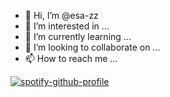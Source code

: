 - 👋 Hi, I’m @esa-zz
- 👀 I’m interested in ...
- 🌱 I’m currently learning ...
- 💞️ I’m looking to collaborate on ...
- 📫 How to reach me ...

[![spotify-github-profile](https://spotify-github-profile.vercel.app/api/view?uid=bejlx8ul81erkgirnj41hzbkp&cover_image=true&theme=default)](https://github.com/kittinan/spotify-github-profile)
